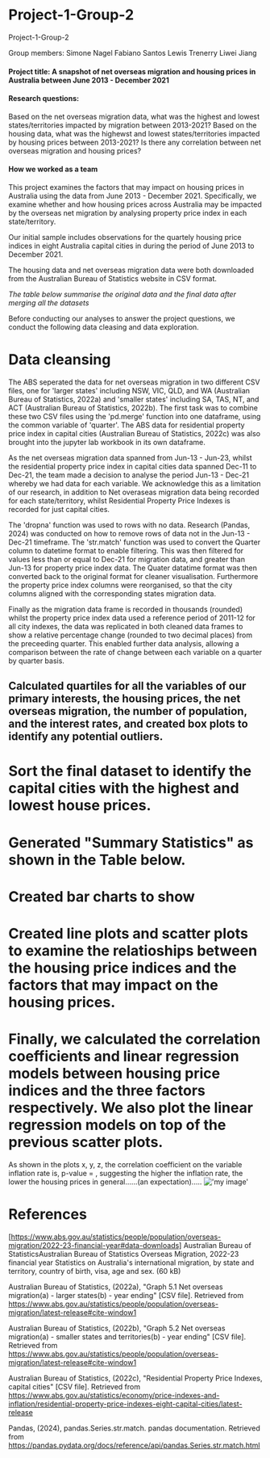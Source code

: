 # Project-1-Group-2
Project-1-Group-2

Group members:
    Simone Nagel
    Fabiano Santos
    Lewis Trenerry
    Liwei Jiang
    
    
#### Project title: A snapshot of net overseas migration and housing prices in Australia between June 2013 - December 2021


#### Research questions:

Based on the net overseas migration data, what was the highest and lowest states/territories impacted by migration between 2013-2021?
Based on the housing data, what was the highewst and lowest states/territories impacted by housing prices between 2013-2021?
Is there any correlation between net overseas migration and housing prices?

#### How we worked as a team


This project examines the factors that may impact on housing prices in Australia using the data from June 2013 - December 2021. Specifically, we examine whether and how housing prices across Australia may be impacted by the overseas net migration by analysing property price index in each state/territory.

Our initial sample includes observations for the quartely housing price indices in eight Australia capital cities in during the period of June 2013 to December 2021. 

The housing data and net overseas migration data were both downloaded from the Australian Bureau of Statistics website in CSV format. 

*The table below summarise the original data and the final data after merging all the datasets*

Before conducting our analyses to answer the project questions, we conduct the following data cleasing and data exploration.

# Data cleansing

The ABS seperated the data for net overseas migration in two different CSV files, one for 'larger states' including NSW, VIC, QLD, and WA (Australian Bureau of Statistics, 2022a) and 'smaller states' including SA, TAS, NT, and ACT (Australian Bureau of Statistics, 2022b). The first task was to combine these two CSV files using the 'pd.merge' function into one dataframe, using the common variable of 'quarter'. The ABS data for residential property price index in capital cities (Australian Bureau of Statistics, 2022c) was also brought into the jupyter lab workbook in its own dataframe. 

As the net overseas migration data spanned from Jun-13 - Jun-23, whilst the residential property price index in capital cities data spanned Dec-11 to Dec-21, the team made a decision to analyse the period Jun-13 - Dec-21 whereby we had data for each variable. We acknowledge this as a limitation of our research, in addition to Net overaseas migration data being recorded for each state/territory, whilst Residential Property Price Indexes is recorded for just capital cities.

The 'dropna' function was used to rows with no data. Research (Pandas, 2024) was conducted on how to remove rows of data not in the Jun-13 - Dec-21 timeframe. The 'str.match' function was used to convert the Quarter column to datetime format to enable filtering. This was then filtered for values less than or equal to Dec-21 for migration data, and greater than Jun-13 for property price index data. The Quater datatime format was then converted back to the original format for cleaner visualisation. Furthermore the property price index columns were reorganised, so that the city columns aligned with the corresponding states migration data.

Finally as the migration data frame is recorded in thousands (rounded) whilst the property price index data used a reference period of 2011-12 for all city indexes, the data was replicated in both cleaned data frames to show a relative percentage change (rounded to two decimal places) from the preceeding quarter. This enabled further data analysis, allowing a comparison between the rate of change between each variable on a quarter by quarter basis.



## Calculated quartiles for all the variables of our primary interests, the housing prices, the net overseas migration, the number of population, and the interest rates, and created box plots to identify any potential outliers.


# Sort the final dataset to identify the capital cities with the highest and lowest house prices.


# Generated "Summary Statistics" as shown in the Table below.


# Created bar charts to show


# Created line plots and scatter plots to examine the relatioships between the housing price indices and the factors that may impact on the housing prices.


# Finally, we calculated the correlation coefficients and linear regression models between housing price indices and the three factors respectively. We also plot the linear regression models on top of the previous scatter plots.


As shown in the plots x, y, z, the correlation coefficient on the variable inflation rate is, p-value = , suggesting the higher the inflation rate, the lower the housing prices in general......(an expectation).....
!['my image'](images/img1.jpg)


# References
[https://www.abs.gov.au/statistics/people/population/overseas-migration/2022-23-financial-year#data-downloads]
Australian Bureau of StatisticsAustralian Bureau of Statistics
Overseas Migration, 2022-23 financial year
Statistics on Australia's international migration, by state and territory, country of birth, visa, age and sex. (60 kB)

Australian Bureau of Statistics, (2022a), "Graph 5.1 Net overseas migration(a) - larger states(b) - year ending" [CSV file]. Retrieved from https://www.abs.gov.au/statistics/people/population/overseas-migration/latest-release#cite-window1

Australian Bureau of Statistics, (2022b), "Graph 5.2 Net overseas migration(a) - smaller states and territories(b) - year ending" [CSV file]. Retrieved from https://www.abs.gov.au/statistics/people/population/overseas-migration/latest-release#cite-window1

Australian Bureau of Statistics, (2022c), "Residential Property Price Indexes, capital cities" [CSV file]. Retrieved from https://www.abs.gov.au/statistics/economy/price-indexes-and-inflation/residential-property-price-indexes-eight-capital-cities/latest-release

Pandas, (2024), pandas.Series.str.match. pandas documentation.
Retrieved from https://pandas.pydata.org/docs/reference/api/pandas.Series.str.match.html